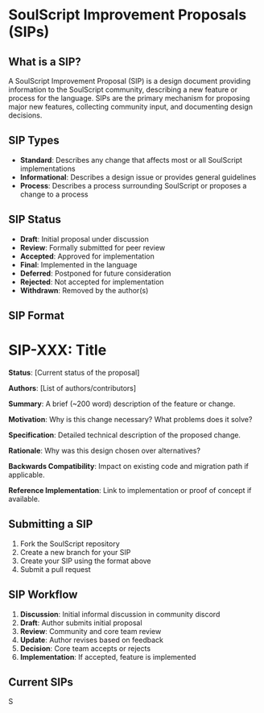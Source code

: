 # SoulScript Improvement Proposals (SIPs)

## What is a SIP?

A SoulScript Improvement Proposal (SIP) is a design document providing information to the SoulScript community, describing a new feature or process for the language. SIPs are the primary mechanism for proposing major new features, collecting community input, and documenting design decisions.

## SIP Types

- **Standard**: Describes any change that affects most or all SoulScript implementations
- **Informational**: Describes a design issue or provides general guidelines
- **Process**: Describes a process surrounding SoulScript or proposes a change to a process

## SIP Status

- **Draft**: Initial proposal under discussion
- **Review**: Formally submitted for peer review
- **Accepted**: Approved for implementation
- **Final**: Implemented in the language
- **Deferred**: Postponed for future consideration
- **Rejected**: Not accepted for implementation
- **Withdrawn**: Removed by the author(s)

## SIP Format

# SIP-XXX: Title

**Status**: [Current status of the proposal]

**Authors**: [List of authors/contributors]

**Summary**: A brief (~200 word) description of the feature or change.

**Motivation**: Why is this change necessary? What problems does it solve?

**Specification**: Detailed technical description of the proposed change.

**Rationale**: Why was this design chosen over alternatives?

**Backwards Compatibility**: Impact on existing code and migration path if applicable.

**Reference Implementation**: Link to implementation or proof of concept if available.

## Submitting a SIP

1. Fork the SoulScript repository
2. Create a new branch for your SIP
3. Create your SIP using the format above
4. Submit a pull request

## SIP Workflow

1. **Discussion**: Initial informal discussion in community discord
2. **Draft**: Author submits initial proposal
3. **Review**: Community and core team review
4. **Update**: Author revises based on feedback
5. **Decision**: Core team accepts or rejects
6. **Implementation**: If accepted, feature is implemented

## Current SIPs

S

